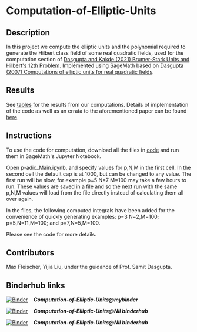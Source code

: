 # Computation-of-Elliptic-Units

## Description
In this project we compute the elliptic units and the polynomial required to generate the Hilbert class field of some real quadratic fields, used for the computation section of [Dasgupta and Kakde (2021) Brumer-Stark Units and Hilbert's 12th Problem](https://arxiv.org/abs/2103.02516). Implemented using SageMath based on [Dasgupta (2007) Computations of elliptic units for real quadratic fields](https://services.math.duke.edu/~dasgupta/papers/comp.pdf).

## Results 
See [tables](./Examples_of_Tables.pdf) for the results from our computations. Details of implementation of the code as well as an errata to the aforementioned paper can be found [here](./Notes_on_the_Implementation.pdf).

## Instructions 
To use the code for computation, download all the files in [code](./code) and run them in SageMath's Jupyter Notebook. 

Open p-adic_Main.ipynb, and specify values for p,N,M in the first cell. In the second cell the default cap is at 1000, but can be changed to any value. The first run will be slow, for example p=5 N=7 M=100 may take a few hours to run. These values are saved in a file and so the next run with the same p,N,M values will load from the file directly instead of calculating them all over again.

In the files, the following computed integrals have been added for the convenience of quickly generating examples: p=3 N=2,M=100; p=5,N=11,M=100; and p=7,N=5,M=100.

Please see the code for more details.

## Contributors 
Max Fleischer, Yijia Liu, under the guidance of Prof. Samit Dasgupta.

## Binderhub links
[![Binder](https://mybinder.org/badge_logo.svg)](https://mybinder.org/v2/gh/jxta/Computation-of-Elliptic-Units/master?filepath=code%2Fp-adic_Main.ipynb) &nbsp;&nbsp;  ***Computation-of-Elliptic-Units@mybinder*** 

[![Binder](https://mybinder.org/badge_logo.svg)](https://binder.cs.rcos.nii.ac.jp/v2/gh/jxta/Computation-of-Elliptic-Units/HEAD?labpath=code%2Fp-adic_Main.ipynb) &nbsp;&nbsp;  ***Computation-of-Elliptic-Units@NII binderhub***

[![Binder](https://mybinder.org/badge_logo.svg)](https://binder.cs.rcos.nii.ac.jp/v2/gh/jxta/Computation-of-Elliptic-Units/HEAD?urlpath=/tree/p-adic_Main.ipynb) &nbsp;&nbsp;  ***Computation-of-Elliptic-Units@NII binderhub***
